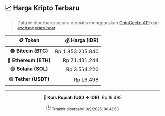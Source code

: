 

<!-- HARGA_KRIPTO -->
## 📈 Harga Kripto Terbaru

> Data ini diperbarui secara otomatis menggunakan [CoinGecko API](https://www.coingecko.com/) dan [exchangerate.host](https://exchangerate.host/)

<div align="center">

| 🪙 Token | 💰 Harga (IDR) |
|:------:|---------------:|
| 🟠 **Bitcoin (BTC)**   | Rp 1.853.205.840 |
| 🔵 **Ethereum (ETH)**  | Rp 71.431.244 |
| 🟣 **Solana (SOL)**    | Rp 3.564.220 |
| 🟢 **Tether (USDT)**   | Rp 16.498 |

---

💱 **Kurs Rupiah (USD → IDR)**: Rp 16.495

🕒 <sub>Terakhir diperbarui: 9/9/2025, 00.43.53</sub>

</div>
<!-- /HARGA_KRIPTO -->